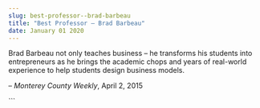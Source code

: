 ```yaml
---
slug: best-professor--brad-barbeau
title: "Best Professor – Brad Barbeau"
date: January 01 2020
---
```


 
<p>
  Brad Barbeau not only teaches business – he transforms his students into
  entrepreneurs as he brings the academic chops and years of real&#45;world
  experience to help students design business models.
</p>
<p>– <em>Monterey County Weekly</em>, April 2, 2015</p>
```
